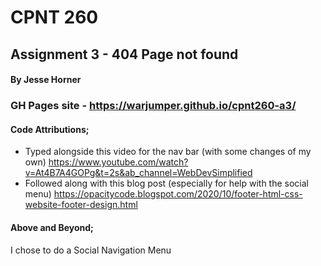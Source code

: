 # CPNT 260
## Assignment 3 - 404 Page not found
#### By Jesse Horner

### GH Pages site - https://warjumper.github.io/cpnt260-a3/

#### Code Attributions;
- Typed alongside this video for the nav bar (with some changes of my own)
https://www.youtube.com/watch?v=At4B7A4GOPg&t=2s&ab_channel=WebDevSimplified
- Followed along with this blog post (especially for help with the social menu)
https://opacitycode.blogspot.com/2020/10/footer-html-css-website-footer-design.html

#### Above and Beyond;
I chose to do a Social Navigation Menu
